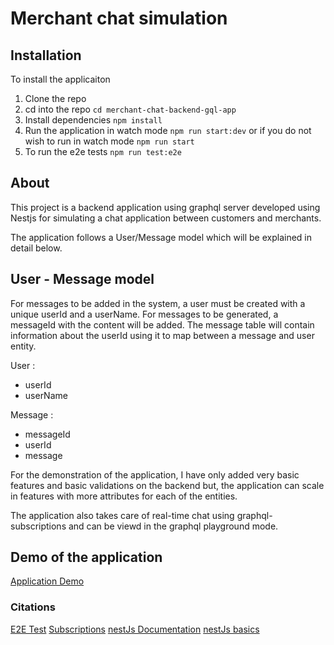 # Merchant chat simulation

## Installation

To install the applicaiton

1. Clone the repo 
2. cd into the repo `cd merchant-chat-backend-gql-app`
3. Install dependencies `npm install`
4. Run the application in watch mode `npm run start:dev` or if you do not wish to run in watch mode `npm run start`
5. To run the e2e tests `npm run test:e2e`


## About

This project is a backend application using graphql server developed using Nestjs for simulating a chat application between customers and merchants.

The application follows a User/Message model which will be explained in detail below.

## User - Message model

For messages to be added in the system, a user must be created with a unique userId and a userName. 
For messages to be generated, a messageId with the content will be added. The message table will contain information about the userId using it to map between a message and user entity.

User : 
  - userId
  - userName

Message :
  - messageId
  - userId
  - message

For the demonstration of the application, I have only added very basic features and basic validations on the backend but, the application can scale in features with more attributes for each of the entities.

The application also takes care of real-time chat using graphql-subscriptions and can be viewd in the graphql playground mode.


## Demo of the application 
[Application Demo](https://www.loom.com/share/2c34157466cc473285cdc576d8e71d5a?sid=31ba0817-4910-4152-8841-857ac46215c7)


### Citations

[E2E Test](https://www.youtube.com/watch?v=LaJi0Gv6T3Q)
[Subscriptions](https://youtu.be/7-eEAJkzYgw?si=QscuXNJyMM67ZDaj)
[nestJs Documentation](https://docs.nestjs.com/)
[nestJs basics](https://youtu.be/iADUPukJlgY?si=435AAUDgxJR9J5Ap)